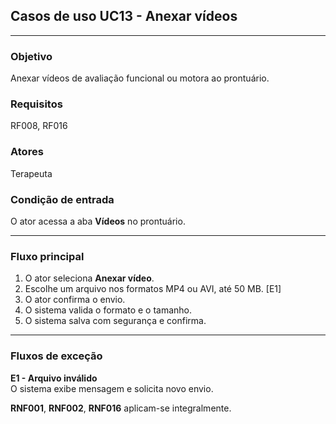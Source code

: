 ## Casos de uso UC13 - Anexar vídeos

---

### Objetivo  
Anexar vídeos de avaliação funcional ou motora ao prontuário.

### Requisitos  
RF008, RF016

### Atores  
Terapeuta

### Condição de entrada  
O ator acessa a aba **Vídeos** no prontuário.

---

### Fluxo principal  

1. O ator seleciona **Anexar vídeo**.  
2. Escolhe um arquivo nos formatos MP4 ou AVI, até 50 MB. [E1]  
3. O ator confirma o envio.  
4. O sistema valida o formato e o tamanho.  
5. O sistema salva com segurança e confirma.

---

### Fluxos de exceção  

**E1 - Arquivo inválido**  
O sistema exibe mensagem e solicita novo envio.

**RNF001**, **RNF002**, **RNF016** aplicam-se integralmente.
